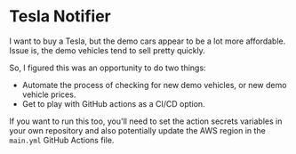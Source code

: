 # Tesla Notifier
I want to buy a Tesla, but the demo cars appear to be a lot more affordable.
Issue is, the demo vehicles tend to sell pretty quickly.

So, I figured this was an opportunity to do two things:

- Automate the process of checking for new demo vehicles, or new demo vehicle prices.
- Get to play with GitHub actions as a CI/CD option.

If you want to run this too, you'll need to set the action secrets variables in your own repository and also potentially update the AWS region in the `main.yml` GitHub Actions file.